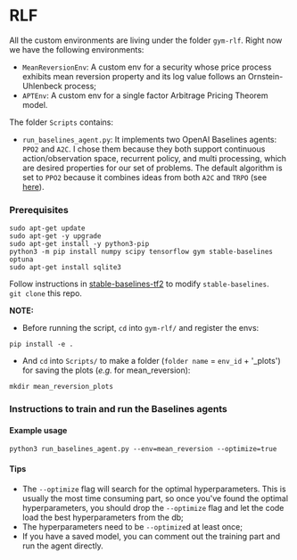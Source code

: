 # RLF

All the custom environments are living under the folder `gym-rlf`. Right now we have the following environments:
- `MeanReversionEnv`: A custom env for a security whose price process exhibits mean reversion property and its log value follows an Ornstein-Uhlenbeck process;
- `APTEnv`: A custom env for a single factor Arbitrage Pricing Theorem model.

The folder `Scripts` contains:
- `run_baselines_agent.py`: It implements two OpenAI Baselines agents: `PPO2` and `A2C`. I chose them because they both support continuous action/observation space, recurrent policy, and multi processing, which are desired properties for our set of problems. The default algorithm is set to `PPO2` because it combines ideas from both `A2C` and `TRPO` (see [here](https://stable-baselines.readthedocs.io/en/master/modules/ppo2.html#id1)).

### Prerequisites
```
sudo apt-get update
sudo apt-get -y upgrade
sudo apt-get install -y python3-pip
python3 -m pip install numpy scipy tensorflow gym stable-baselines optuna
sudo apt-get install sqlite3
```
Follow instructions in [stable-baselines-tf2](https://github.com/sophiagu/stable-baselines-tf2) to modify `stable-baselines`.\
`git clone` this repo.

**NOTE:**
- Before running the script, `cd` into `gym-rlf/` and register the envs:
```
pip install -e .
```
- And `cd` into `Scripts/` to make a folder (`folder name` = `env_id` + '_plots') for saving the plots (*e.g.* for mean_reversion):
```
mkdir mean_reversion_plots
```

### Instructions to train and run the Baselines agents

#### Example usage
```
python3 run_baselines_agent.py --env=mean_reversion --optimize=true
```

#### Tips
- The `--optimize` flag will search for the optimal hyperparameters. This is usually the most time consuming part, so once you've found the optimal hyperparameters, you should drop the `--optimize` flag and let the code load the best hyperparameters from the db;
- The hyperparameters need to be `--optimize`d at least once;
- If you have a saved model, you can comment out the training part and run the agent directly.
